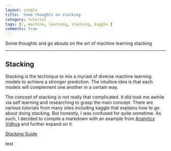 ```yaml
---
layout: single
title: 'Some thoughts on stacking'
category: tutorial
tags: [r, machine, learning, stacking, kaggle ]
comments: true
---
```


Some thoughts and go abouts on the art of machine learning stacking 

<script src="https://cdn.mathjax.org/mathjax/latest/MathJax.js?config=TeX-AMS-MML_HTMLorMML" type="text/javascript"></script>

---

## Stacking


Stacking is the technique to mix a myriad of diverse machine learning models to achieve a stronger prediction. The intuitive idea is that each 
models will complement one another in a certain way. 

The concept of stacking is not really that complicated. It did took me awhile via self learning and researching to grasp the main concept. There are 
various tutorials from many sites including kaggle that explains how to go about doing stacking. But honestly, I was confused for quite sometime. 
As such, I decided to compile a markdown with an example from [Analytics Vidhya](https://analyticsvidhya) and further expand on it. 

<a href="https://cdn.rawgit.com/germayneng/Tutorials-Notes/2220f5f0/Ensemble/Stacking/stacking_guide_1.html" target='_blank' class="btn btn--info btn--small">Stacking Guide</a>


test
